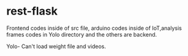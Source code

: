 # rest-flask



Frontend codes inside of src file, arduino codes inside of IoT,analysis frames codes in Yolo directory and the others are backend.

Yolo- Can't load weight file and videos.

